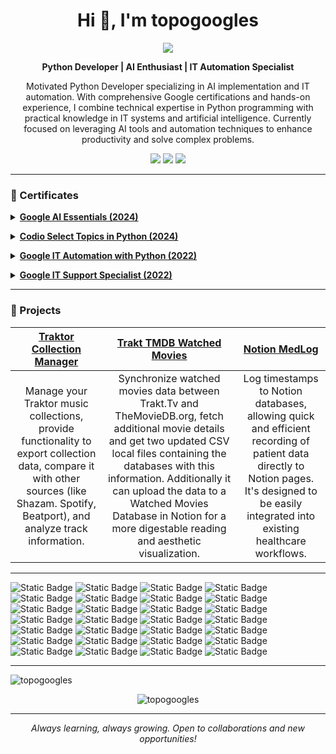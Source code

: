 <h1 align="center">Hi 👋, I'm topogoogles</h1> 
<p align="center"><img src="https://avatars.githubusercontent.com/u/48167838?v=4">

<p align=center><b>Python Developer | AI Enthusiast | IT Automation Specialist</b>
</p>

<p align="center">Motivated Python Developer specializing in AI implementation and IT automation. With comprehensive Google certifications and hands-on experience, I combine technical expertise in Python programming with practical knowledge in IT systems and artificial intelligence. Currently focused on leveraging AI tools and automation techniques to enhance productivity and solve complex problems.</p>

<p align="center"> <a href="mailto:araujoagustin@gmail.com"><img src="https://img.shields.io/badge/Email-Contact-lightgray?style=for-the-badge&logo=gmail"></a> <a href="https://topogoogles.github.io"><img src="https://img.shields.io/badge/Portfolio-Website-orangered?style=for-the-badge&logo=brave"></a> <img src="https://img.shields.io/badge/Location-Barcelona-blue?style=for-the-badge&logo=google-maps"> </p>

----------

### 📃 Certificates
<details><p><summary><a href="https://coursera.org/verify/MF2ACZNKUQXR"><b>Google AI Essentials (2024)</b></a></summary> - Generative AI implementation - Advanced prompt engineering - AI responsibility and ethics - Strategic AI implementation </details></p> <p><details> <summary><a href="https://coursera.org/verify/specialization/BSFGUD7NBSMN
"><b>Codio Select Topics in Python (2024)</b></a></summary> - Python packaging and development - Data visualization with Matplotlib - Web development with Django - Natural Language Processing </details></p> <p><details> <summary><a href="https://www.coursera.org/verify/professional-cert/K9K8649HJ2PB"><b>Google IT Automation with Python (2022)</b></a></summary> - Process automation - Configuration management - Version control systems - Cloud resource management </details></p> <p><details> <summary><a href="https://coursera.org/verify/professional-cert/GKA9NYNPDSWY"><b>Google IT Support Specialist (2022)</b></a></summary> - Technical support - Network administration - System administration - Cybersecurity </details></p>

----------

### 🚀 Projects

|   <a href="https://github.com/topogoogles/traktor-collection-manager"><b>Traktor Collection Manager</b></a>    |   <a href="https://github.com/topogoogles/trakt-tmdb-watched-movies"><b>Trakt TMDB Watched Movies</b></a>   |   <a href="https://github.com/topogoogles/notion-medlog"><b>Notion MedLog</b></a>   |
|   :---:   |   :---:   |   :---:   |
|   Manage your Traktor music collections, provide functionality to export collection data, compare it with other sources (like Shazam. Spotify, Beatport), and analyze track information.   |   Synchronize watched movies data between Trakt.Tv and TheMovieDB.org, fetch additional movie details and get two updated CSV local files containing the databases with this information. Additionally it can upload the data to a Watched Movies Database in Notion for a more digestable reading and aesthetic visualization.   |   Log timestamps to Notion databases, allowing quick and efficient recording of patient data directly to Notion pages. It's designed to be easily integrated into existing healthcare workflows.   |
   
----------

![Static Badge](https://img.shields.io/badge/Python-3776AB?style=plastic&logo=python&logoColor=gold) ![Static Badge](https://img.shields.io/badge/Conda-44DD33?style=plastic&logo=anaconda) ![Static Badge](https://img.shields.io/badge/Poetry-003377?style=plastic&logo=poetry) ![Static Badge](https://img.shields.io/badge/Matplotlib-hotpink?style=plastic&logo=soundcharts) ![Static Badge](https://img.shields.io/badge/JavaScript-olive?style=plastic&logo=javascript) ![Static Badge](https://img.shields.io/badge/NodeJS-525D4C?style=plastic&logo=nodedotjs) ![Static Badge](https://img.shields.io/badge/Node--Red-8F0000?style=plastic&logo=nodered) ![Static Badge](https://img.shields.io/badge/HTML-4B0f00?style=plastic&logo=html5) ![Static Badge](https://img.shields.io/badge/CSS-blue?style=plastic&logo=css3) ![Static Badge](https://img.shields.io/badge/Django-004225?style=plastic&logo=django) ![Static Badge](https://img.shields.io/badge/Flask-black?style=plastic&logo=flask&logoColor=skyblue) ![Static Badge](https://img.shields.io/badge/LLMs-7BCCB5?style=plastic&logo=openai) ![Static Badge](https://img.shields.io/badge/Generative_AI-navy?style=plastic&logo=google-gemini) ![Static Badge](https://img.shields.io/badge/Prompt_Engineering-teal?style=plastic&logo=anthropic) ![Static Badge](https://img.shields.io/badge/Google_Cloud-87CEEB?style=plastic&logo=google-cloud)  ![Static Badge](https://img.shields.io/badge/Git-FFCAC6?style=plastic&logo=git) ![Static Badge](https://img.shields.io/badge/GitHub-darkslategray?style=plastic&logo=github) ![Static Badge](https://img.shields.io/badge/Linux-gray?style=plastic&logo=linux) ![Static Badge](https://img.shields.io/badge/PowerShell-0077FF?style=plastic&logo=ntfy&logoColor=FAFA00) ![Static Badge](https://img.shields.io/badge/Bash-302261?style=plastic&logo=gnubash) ![Static Badge](https://img.shields.io/badge/Puppet-FF551A?style=plastic&logo=puppet)      ![Static Badge](https://img.shields.io/badge/Jupyter_Notebooks-ivory?style=plastic&logo=jupyter) ![Static Badge](https://img.shields.io/badge/DNS-mediumpurple?style=plastic&logo=nextdns&logoColor=gold) ![Static Badge](https://img.shields.io/badge/Network_Security-005A00?style=plastic&logo=adguard) ![Static Badge](https://img.shields.io/badge/OSI/TCP_IP-olive?style=plastic&logo=awsorganizations&logoColor=FAFA00)  ![Static Badge](https://img.shields.io/badge/Postman-FFE5B4?style=plastic&logo=postman)   ![Static Badge](https://img.shields.io/badge/MySQL-EEFFFF?style=plastic&logo=mysql&logoColor=darkblue) ![Static Badge](https://img.shields.io/badge/Notion-white?style=plastic&logo=notion&logoColor=black) 
 
----------

<p><img align="center" src="https://github-readme-stats.vercel.app/api/top-langs?username=topogoogles&show_icons=true&locale=en&layout=compact" alt="topogoogles" /></p>  

<p align="center"> <img src="https://komarev.com/ghpvc/?username=topogoogles&label=Profile%20views&color=0e75b6&style=flat" alt="topogoogles" /> </p>  

----------

<p align="center"> <i>Always learning, always growing. Open to collaborations and new opportunities!</i> </p>
